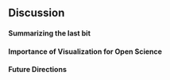 ## Discussion

#### Summarizing the last bit

#### Importance of Visualization for Open Science

#### Future Directions
